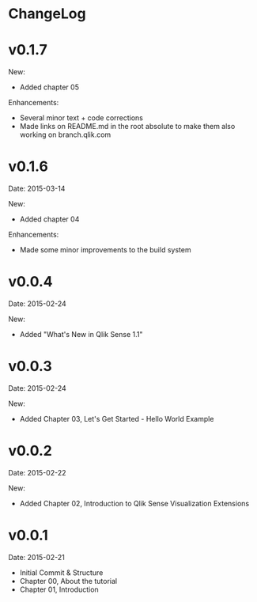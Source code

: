 # ChangeLog

# v0.1.7

New:
* Added chapter 05

Enhancements:
* Several minor text + code corrections
* Made links on README.md in the root absolute to make them also working on branch.qlik.com

# v0.1.6
Date: 2015-03-14

New:
* Added chapter 04

Enhancements:
* Made some minor improvements to the build system

# v0.0.4
Date: 2015-02-24

New:
* Added "What's New in Qlik Sense 1.1"

# v0.0.3
Date: 2015-02-24

New:
* Added Chapter 03, Let's Get Started - Hello World Example

# v0.0.2
Date: 2015-02-22

New:
* Added Chapter 02, Introduction to Qlik Sense Visualization Extensions

# v0.0.1
Date: 2015-02-21

* Initial Commit & Structure
* Chapter 00, About the tutorial
* Chapter 01, Introduction